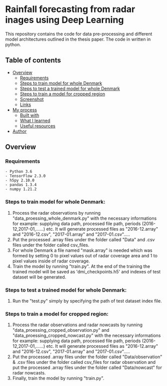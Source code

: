 # Rainfall forecasting from radar inages using Deep Learning

This repository contains the code for data pre-processing and different model architectures outlined in the thesis paper. The code in written in python.

## Table of contents

- [Overview](#overview)
  - [Requirements](#requirements)
  - [Steps to train model for whole Denmark](#steps-to-train-model-for-whole-denmark)
  - [Steps to test a trained model for whole Denmark](#steps-to-test-a-trained-model-for-whole-denmark)
  - [Steps to train a model for cropped region](#Steps-to-train-a-model-for-cropped-region)
  - [Screenshot](#screenshot)
  - [Links](#links)
- [My process](#my-process)
  - [Built with](#built-with)
  - [What I learned](#what-i-learned)
  - [Useful resources](#useful-resources)
- [Author](#author)

## Overview

### Requirements

    - Python 3.6
    - TensorFlow 2.3.0
    - h5py 2.10.0
    - pandas 1.3.4
    - numpy 1.21.2

### Steps to train model for whole Denmark:

1. Process the radar observations by running "data_proessing_whole_denmark.py" with the necessary informations for example: supplying data path, processed file path, periods (2016-12,2017-01,......) etc. It will generate processed files as "2016-12.array" and "2016-12.csv", "2017-01.array" and "2017-01.csv".....
2. Put the processed .array files under the folder called "Data" and .csv files under the folder called csv_files.
3. For whole Denmark a file named "mask.array" is needed which was formed by setting 0 to pixel values out of radar coverage area and 1 to pixel values inside of radar coverage.
4. Train the model by running "train.py". At the end of the training the trained model will be saved as 'dmi_checkpoints.h5' and indexes of test dataset will be generated.

### Steps to test a trained model for whole Denmark:

1. Run the "test.py" simply by specifying the path of test dataset index file.

### Steps to train a model for cropped region:

1. Process the radar observations and radar nowcasts by running "data_proessing_cropped_observation.py" and "data_proessing_cropped_nowcast.py" with the necessary informations for example: supplying data path, processed file path, periods (2016-12,2017-01,......) etc. It will generate processed files as "2016-12.array" and "2016-12.csv", "2017-01.array" and "2017-01.csv".....
2. Put the processed .array files under the folder called "Data/observation" & .csv files under the folder called csv_files for radar observation and put the processed .array files under the folder called "Data/nowcast" for radar nowcasts.
3. Finally, train the model by running "train.py".
